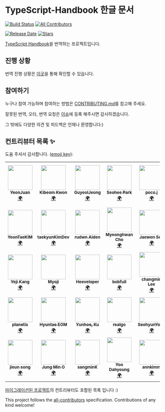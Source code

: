 # TypeScript-Handbook 한글 문서

[![Build Status](https://api.travis-ci.com/typescript-kr/typescript-kr.github.io.svg?branch=master)](https://travis-ci.com/github/typescript-kr/typescript-kr.github.io) <!-- ALL-CONTRIBUTORS-BADGE:START - Do not remove or modify this section -->
[![All Contributors](https://img.shields.io/badge/all_contributors-37-orange.svg?style=flat-square)](#contributors-)
<!-- ALL-CONTRIBUTORS-BADGE:END -->
[![Release Date](https://img.shields.io/github/release-date/typescript-kr/typescript-kr.github.io)](https://github.com/typescript-kr/typescript-kr.github.io/releases)<!-- RELEASE-DATE-BADGE:END -->
[![Stars](https://img.shields.io/github/stars/typescript-kr/typescript-kr.github.io)](https://github.com/typescript-kr/typescript-kr.github.io/stargazers)<!-- STARS-BADGE:END -->

[TypeScript Handbook](https://www.typescriptlang.org/docs/home.html)을 번역하는 프로젝트입니다.

## 진행 상황

번역 진행 상황은 [이곳](https://github.com/typescript-kr/typescript-kr.github.io/projects)을 통해 확인할 수 있습니다.

## 참여하기

누구나 참여 가능하며 참여하는 방법은 [CONTRIBUTING.md](https://github.com/typescript-kr/typescript-kr.github.io/blob/master/CONTRIBUTING.md)를 참고해 주세요.

잘못된 번역, 오타, 번역 요청은 [이슈](https://github.com/typescript-kr/typescript-kr.github.io/issues)에 등록 해주시면 감사하겠습니다.

그 밖에도 다양한 의견 및 피드백은 언제나 환영합니다:)

## 컨트리뷰터 목록 ✨

도움 주셔서 감사합니다. ([emoji key](https://allcontributors.org/docs/en/emoji-key)):

<!-- ALL-CONTRIBUTORS-LIST:START - Do not remove or modify this section -->
<!-- prettier-ignore-start -->
<!-- markdownlint-disable -->
<table>
  <tr>
    <td align="center"><a href="https://github.com/yeonjuan/dev-blog"><img src="https://avatars3.githubusercontent.com/u/41323220?v=4" width="80px;" alt=""/><br /><sub><b>YeonJuan</b></sub></a><br /><a href="#translation-yeonjuan" title="Translation">🌍</a></td>
    <td align="center"><a href="https://github.com/Bumkeyy"><img src="https://avatars0.githubusercontent.com/u/16663226?v=4" width="80px;" alt=""/><br /><sub><b>Kibeom Kwon</b></sub></a><br /><a href="#translation-Bumkeyy" title="Translation">🌍</a></td>
    <td align="center"><a href="https://guyeol.github.io"><img src="https://avatars3.githubusercontent.com/u/7357413?v=4" width="80px;" alt=""/><br /><sub><b>GuyeolJeong</b></sub></a><br /><a href="#translation-guyeol" title="Translation">🌍</a></td>
    <td align="center"><a href="https://github.com/dvlprsh"><img src="https://avatars1.githubusercontent.com/u/48552752?v=4" width="80px;" alt=""/><br /><sub><b>Seohee Park</b></sub></a><br /><a href="#translation-dvlprsh" title="Translation">🌍</a></td>
    <td align="center"><a href="https://devjang.github.io"><img src="https://avatars1.githubusercontent.com/u/23068523?v=4" width="80px;" alt=""/><br /><sub><b>poco.j</b></sub></a><br /><a href="#translation-devJang" title="Translation">🌍</a></td>
    <td align="center"><a href="http://ysm.sh"><img src="https://avatars2.githubusercontent.com/u/18487241?v=4" width="80px;" alt=""/><br /><sub><b>Sungmin Chris Yang</b></sub></a><br /><a href="#translation-ysm0622" title="Translation">🌍</a></td>
    <td align="center"><a href="https://github.com/publisherKim"><img src="https://avatars1.githubusercontent.com/u/20119283?v=4" width="80px;" alt=""/><br /><sub><b>publisherKim</b></sub></a><br /><a href="#translation-publisherKim" title="Translation">🌍</a></td>
    <td align="center"><a href="https://github.com/yeonggyulim"><img src="https://avatars2.githubusercontent.com/u/36085009?v=4" width="80px;" alt=""/><br /><sub><b>Yeonggyu Lim</b></sub></a><br /><a href="#translation-yeonggyulim" title="Translation">🌍</a></td>
  </tr>
  <tr>
    <td align="center"><a href="https://github.com/urbanscenery"><img src="https://avatars2.githubusercontent.com/u/25319263?v=4" width="80px;" alt=""/><br /><sub><b>YeonTaeKIM</b></sub></a><br /><a href="#translation-urbanscenery" title="Translation">🌍</a></td>
    <td align="center"><a href="https://github.com/taekyunKimDev"><img src="https://avatars2.githubusercontent.com/u/28584029?v=4" width="80px;" alt=""/><br /><sub><b>taekyunKimDev</b></sub></a><br /><a href="#translation-taekyunKimDev" title="Translation">🌍</a></td>
    <td align="center"><a href="https://jiimy.github.io"><img src="https://avatars1.githubusercontent.com/u/24261724?v=4" width="80px;" alt=""/><br /><sub><b>rudwn Aiden</b></sub></a><br /><a href="#translation-jiimy" title="Translation">🌍</a></td>
    <td align="center"><a href="https://github.com/hellomhc"><img src="https://avatars0.githubusercontent.com/u/29670732?v=4" width="80px;" alt=""/><br /><sub><b>Myeonghwan Cho</b></sub></a><br /><a href="#translation-hellomhc" title="Translation">🌍</a></td>
    <td align="center"><a href="https://overcurried.com"><img src="https://avatars2.githubusercontent.com/u/28680594?v=4" width="80px;" alt=""/><br /><sub><b> Jaewon Seo</b></sub></a><br /><a href="#translation-ENvironmentSet" title="Translation">🌍</a></td>
    <td align="center"><a href="https://www.linkedin.com/in/taemin-shin-abba95195/"><img src="https://avatars0.githubusercontent.com/u/24709996?v=4" width="80px;" alt=""/><br /><sub><b>Taemin Shin</b></sub></a><br /><a href="#translation-cprayer" title="Translation">🌍</a></td>
    <td align="center"><a href="https://github.com/badger93"><img src="https://avatars1.githubusercontent.com/u/38435151?v=4" width="80px;" alt=""/><br /><sub><b>badger93</b></sub></a><br /><a href="#translation-badger93" title="Translation">🌍</a></td>
    <td align="center"><a href="https://github.com/kok202"><img src="https://avatars2.githubusercontent.com/u/39543643?v=4" width="80px;" alt=""/><br /><sub><b>kok202</b></sub></a><br /><a href="#translation-kok202" title="Translation">🌍</a></td>
  </tr>
  <tr>
    <td align="center"><a href="https://github.com/ye-geeee"><img src="https://avatars1.githubusercontent.com/u/60929159?v=4" width="80px;" alt=""/><br /><sub><b>Yeji Kang</b></sub></a><br /><a href="#translation-ye-geeee" title="Translation">🌍</a></td>
    <td align="center"><a href="https://github.com/Myoji"><img src="https://avatars2.githubusercontent.com/u/12138415?v=4" width="80px;" alt=""/><br /><sub><b>Myoji</b></sub></a><br /><a href="#translation-Myoji" title="Translation">🌍</a></td>
    <td align="center"><a href="https://heeveloper.github.io/"><img src="https://avatars3.githubusercontent.com/u/17620671?v=4" width="80px;" alt=""/><br /><sub><b>Heeveloper</b></sub></a><br /><a href="#translation-heeveloper" title="Translation">🌍</a></td>
    <td align="center"><a href="https://github.com/bobfull"><img src="https://avatars1.githubusercontent.com/u/48228621?v=4" width="80px;" alt=""/><br /><sub><b>bobfull</b></sub></a><br /><a href="#translation-bobfull" title="Translation">🌍</a></td>
    <td align="center"><a href="https://github.com/lcm6528"><img src="https://avatars2.githubusercontent.com/u/6929166?v=4" width="80px;" alt=""/><br /><sub><b>changmin Lee</b></sub></a><br /><a href="#translation-lcm6528" title="Translation">🌍</a></td>
    <td align="center"><a href="https://github.com/nmsohn"><img src="https://avatars0.githubusercontent.com/u/20067736?v=4" width="80px;" alt=""/><br /><sub><b>Hahn</b></sub></a><br /><a href="#translation-nmsohn" title="Translation">🌍</a></td>
    <td align="center"><a href="https://github.com/33577"><img src="https://avatars3.githubusercontent.com/u/34697855?v=4" width="80px;" alt=""/><br /><sub><b>33577</b></sub></a><br /><a href="#translation-33577" title="Translation">🌍</a></td>
    <td align="center"><a href="https://github.com/j0urneyK"><img src="https://avatars3.githubusercontent.com/u/62772873?v=4" width="80px;" alt=""/><br /><sub><b>Journey K</b></sub></a><br /><a href="#translation-j0urneyK" title="Translation">🌍</a></td>
  </tr>
  <tr>
    <td align="center"><a href="https://github.com/planetis"><img src="https://avatars1.githubusercontent.com/u/62644942?v=4" width="80px;" alt=""/><br /><sub><b>planetis</b></sub></a><br /><a href="#translation-planetis" title="Translation">🌍</a></td>
    <td align="center"><a href="https://velog.io/@eomttt"><img src="https://avatars2.githubusercontent.com/u/22593217?v=4" width="80px;" alt=""/><br /><sub><b>Hyuntae EOM</b></sub></a><br /><a href="#translation-eomttt" title="Translation">🌍</a></td>
    <td align="center"><a href="http://samsara-ku.github.io"><img src="https://avatars3.githubusercontent.com/u/59246456?v=4" width="80px;" alt=""/><br /><sub><b>Yunhoe, Ku</b></sub></a><br /><a href="#translation-samsara-ku" title="Translation">🌍</a></td>
    <td align="center"><a href="https://github.com/realgoways"><img src="https://avatars3.githubusercontent.com/u/15275415?v=4" width="80px;" alt=""/><br /><sub><b>realgo</b></sub></a><br /><a href="#translation-realgoways" title="Translation">🌍</a></td>
    <td align="center"><a href="https://github.com/seohyun0120"><img src="https://avatars3.githubusercontent.com/u/35247295?v=4" width="80px;" alt=""/><br /><sub><b>SeohyunYoon</b></sub></a><br /><a href="#translation-seohyun0120" title="Translation">🌍</a></td>
    <td align="center"><a href="https://github.com/SeokHyeonChin"><img src="https://avatars1.githubusercontent.com/u/29259037?v=4" width="80px;" alt=""/><br /><sub><b>진석현</b></sub></a><br /><a href="#translation-SeokHyeonChin" title="Translation">🌍</a></td>
    <td align="center"><a href="https://github.com/ssMinji"><img src="https://avatars1.githubusercontent.com/u/44194800?v=4" width="80px;" alt=""/><br /><sub><b>ssMinji</b></sub></a><br /><a href="#translation-ssMinji" title="Translation">🌍</a></td>
    <td align="center"><a href="http://blog.naver.com/j_wish_"><img src="https://avatars3.githubusercontent.com/u/31684481?v=4" width="80px;" alt=""/><br /><sub><b>Wish Jung</b></sub></a><br /><a href="#translation-ss-won" title="Translation">🌍</a></td>
  </tr>
  <tr>
    <td align="center"><a href="https://github.com/zigsong"><img src="https://avatars2.githubusercontent.com/u/44080404?v=4" width="80px;" alt=""/><br /><sub><b>jieun song</b></sub></a><br /><a href="#translation-zigsong" title="Translation">🌍</a></td>
    <td align="center"><a href="https://blog.naver.com/owjs3901"><img src="https://avatars1.githubusercontent.com/u/12480623?v=4" width="80px;" alt=""/><br /><sub><b>Jung Min O</b></sub></a><br /><a href="#translation-owjs3901" title="Translation">🌍</a></td>
    <td align="center"><a href="https://github.com/sangminK"><img src="https://avatars2.githubusercontent.com/u/47021861?v=4" width="80px;" alt=""/><br /><sub><b>sangminK</b></sub></a><br /><a href="#translation-sangminK" title="Translation">🌍</a></td>
    <td align="center"><a href="https://github.com/dhyoo99"><img src="https://avatars0.githubusercontent.com/u/55521320?v=4" width="80px;" alt=""/><br /><sub><b>Yoo Dahyoung</b></sub></a><br /><a href="#translation-dhyoo99" title="Translation">🌍</a></td>
    <td align="center"><a href="https://c11.kr/dyb0"><img src="https://avatars2.githubusercontent.com/u/27846161?v=4" width="80px;" alt=""/><br /><sub><b>annkimm</b></sub></a><br /><a href="#translation-annkimm" title="Translation">🌍</a></td>
  </tr>
</table>

<!-- markdownlint-enable -->
<!-- prettier-ignore-end -->
<!-- ALL-CONTRIBUTORS-LIST:END -->

[마이그레이션된 프로젝트](https://github.com/yeonjuan/TypeScript-Handbook-ko)의 컨트리뷰터도 포함된 목록 입니다 :)

This project follows the [all-contributors](https://github.com/all-contributors/all-contributors) specification. Contributions of any kind welcome!
